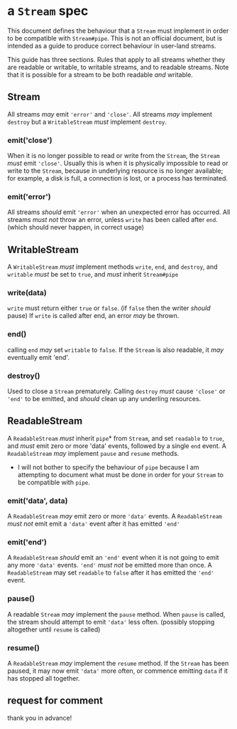 # a `Stream` spec

This document defines the behaviour that a `Stream` must implement in order to be compatible with `Stream#pipe`. This is not an official document, but is intended as a guide to produce correct behaviour in user-land streams.

This guide has three sections. Rules that apply to all streams whether they are readable or writable, to writable streams, and to readable streams. Note that it is possible for a stream to be both readable _and_ writable.

## Stream

All streams *may* emit `'error'` and `'close'`. All streams *may* implement `destroy` but a `WritableStream` *must* implement `destroy`.

### emit('close')

When it is no longer possible to read or write from the `Stream`, the `Stream` *must* emit `'close'`. Usually this is when it is physically impossible to read or write to the `Stream`, because in underlying resource is no longer available; for example, a disk is full, a connection is lost, or a process has terminated.

### emit('error')

All streams *should* emit `'error'` when an unexpected error has occurred.
All  streams *must not* throw an error, unless `write` has been called after `end`.
(which should never happen, in correct usage)

## WritableStream

A `WritableStream` *must* implement methods `write`, `end`, and `destroy`, and `writable` *must* be set to `true`, and *must* inherit `Stream#pipe`

### write(data)

`write` must return either `true` or `false`.
(if `false` then the writer *should* pause)
If `write` is called after end, an error *may* be thrown.

### end()

calling `end` *may* set `writable` to `false`. 
If the `Stream` is also readable, it *may* eventually emit 'end'.

### destroy()

Used to close a `Stream` prematurely. 
Calling `destroy` *must* cause `'close'` or `'end'` to be emitted, and *should* clean up any underling resources.

## ReadableStream

A `ReadableStream` *must* inherit `pipe`* from `Stream`, and set `readable` to `true`, and *must* emit zero or more 'data' events, followed by a single `end` event. A `ReadableStream` *may* implement `pause` and `resume` methods.

* I will not bother to specify the behaviour of `pipe` because I am attempting to document what must be done in order for your `Stream` to be compatible with `pipe`.

### emit('data', data)

A `ReadableStream` *may* emit zero or more `'data'` events.
A `ReadableStream` *must not* emit emit a `'data'` event after it has emitted `'end'` 

### emit('end')

A `ReadableStream` *should* emit an `'end'` event when it is not going to emit any more `'data'` events. `'end'` *must not* be emitted more than once. A `ReadableStream` may set `readable` to `false` after it has emitted the `'end'` event.

### pause()

A readable `Stream` *may* implement the `pause` method. When `pause` is called, the stream should attempt to emit `'data'` less often. (possibly stopping altogether until `resume` is called)

### resume()

A `ReadableStream` *may* implement the `resume` method. If the `Stream` has been paused, it may now emit `'data'` more often, or commence emitting `data` if it has stopped all together.

## request for comment

thank you in advance!